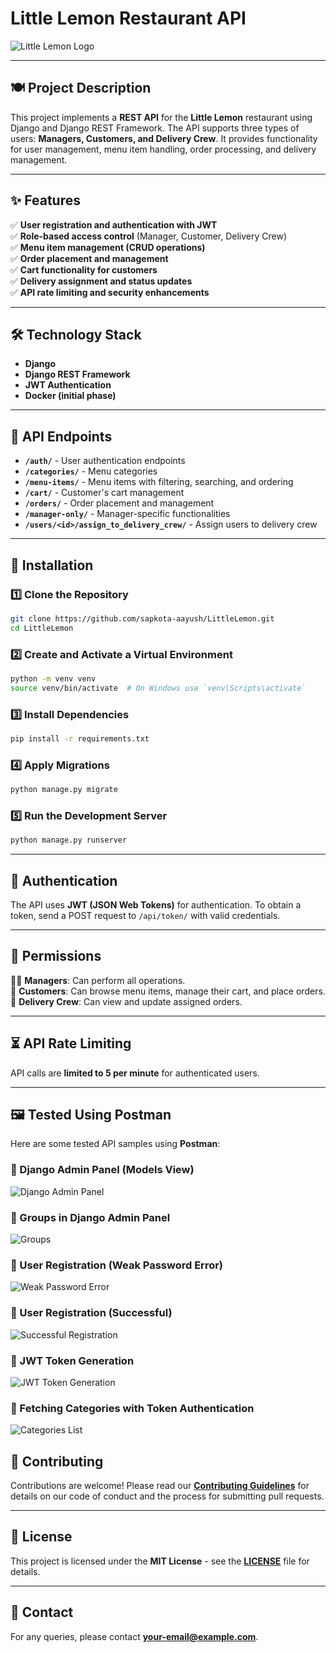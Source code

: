 # Little Lemon Restaurant API

![Little Lemon Logo](images/little_lemon_logo.png)

---

## 🍽️ Project Description
This project implements a **REST API** for the **Little Lemon** restaurant using Django and Django REST Framework. The API supports three types of users: **Managers, Customers, and Delivery Crew**. It provides functionality for user management, menu item handling, order processing, and delivery management.

---

## ✨ Features
✅ **User registration and authentication with JWT**  
✅ **Role-based access control** (Manager, Customer, Delivery Crew)  
✅ **Menu item management (CRUD operations)**  
✅ **Order placement and management**  
✅ **Cart functionality for customers**  
✅ **Delivery assignment and status updates**  
✅ **API rate limiting and security enhancements**  

---

## 🛠️ Technology Stack
- **Django**
- **Django REST Framework**
- **JWT Authentication**
- **Docker (initial phase)**

---

## 📌 API Endpoints
- **`/auth/`** - User authentication endpoints
- **`/categories/`** - Menu categories
- **`/menu-items/`** - Menu items with filtering, searching, and ordering
- **`/cart/`** - Customer's cart management
- **`/orders/`** - Order placement and management
- **`/manager-only/`** - Manager-specific functionalities
- **`/users/<id>/assign_to_delivery_crew/`** - Assign users to delivery crew

---

## 🚀 Installation
### 1️⃣ Clone the Repository
```sh
git clone https://github.com/sapkota-aayush/LittleLemon.git
cd LittleLemon
```
### 2️⃣ Create and Activate a Virtual Environment
```sh
python -m venv venv
source venv/bin/activate  # On Windows use `venv\Scripts\activate`
```
### 3️⃣ Install Dependencies
```sh
pip install -r requirements.txt
```
### 4️⃣ Apply Migrations
```sh
python manage.py migrate
```
### 5️⃣ Run the Development Server
```sh
python manage.py runserver
```

---

## 🔑 Authentication
The API uses **JWT (JSON Web Tokens)** for authentication. To obtain a token, send a POST request to `/api/token/` with valid credentials.

---

## 🔐 Permissions
👨‍💼 **Managers**: Can perform all operations.  
👤 **Customers**: Can browse menu items, manage their cart, and place orders.  
🚚 **Delivery Crew**: Can view and update assigned orders.  

---

## ⏳ API Rate Limiting
API calls are **limited to 5 per minute** for authenticated users.

---

## 🖼️ Tested Using Postman
Here are some tested API samples using **Postman**:

### 🔹 Django Admin Panel (Models View)
![Django Admin Panel](Images/DjangoPanel.png)

### 🔹 Groups in Django Admin Panel
![Groups](Images/groups.png)

### 🔹 User Registration (Weak Password Error)
![Weak Password Error](Images/auth1.png)

### 🔹 User Registration (Successful)
![Successful Registration](Images/auth2.png)

### 🔹 JWT Token Generation
![JWT Token Generation](Images/jwt.png)

### 🔹 Fetching Categories with Token Authentication
![Categories List](Images/cath.png)



## 🤝 Contributing
Contributions are welcome! Please read our **[Contributing Guidelines](CONTRIBUTING.md)** for details on our code of conduct and the process for submitting pull requests.

---

## 📜 License
This project is licensed under the **MIT License** - see the **[LICENSE](LICENSE)** file for details.

---

## 📧 Contact
For any queries, please contact **your-email@example.com**.

